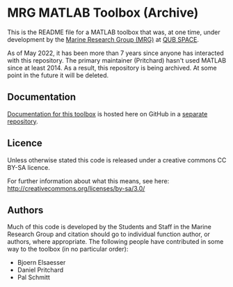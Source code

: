 # MRG MATLAB Toolbox (Archive)
This is the README file for a MATLAB toolbox that was, at one time, under development by the [Marine Research Group (MRG)][mrg] at [QUB SPACE][space]. 

As of May 2022, it has been more than 7 years since anyone has interacted with this repository. The primary maintainer (Pritchard) hasn't used MATLAB since at least 2014. As a result, this repository is being archived. At some point in the future it will be deleted. 

## Documentation
[Documentation for this toolbox][mrg_docs] is hosted here on GitHub in a [separate repository][mrg_docs_repo].  

## Licence
Unless otherwise stated this code is released under a creative commons CC BY-SA licence. 

For further information about what this means, see here:
http://creativecommons.org/licenses/by-sa/3.0/

## Authors
Much of this code is developed by the Students and Staff in the Marine Research Group and citation should go to individual function author, or authors, where appropriate. The following people have contributed in some way to the toolbox (in no particular order):

- Bjoern Elsaesser
- Daniel Pritchard
- Pal Schmitt

[mrg]: http://www.qub.ac.uk/research-centres/eerc/
[space]: http://www.qub.ac.uk/schools/SchoolofPlanningArchitectureandCivilEngineering/
[mrg_docs]: http://dpritchard.github.io/mrg_docs/
[mrg_docs_repo]: https://github.com/dpritchard/mrg_docs#readme
